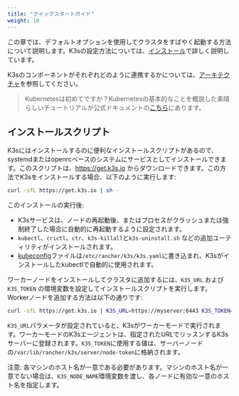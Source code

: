 ```yaml
---
title: "クイックスタートガイド"
weight: 10
---
```


この章では、デフォルトオプションを使用してクラスタをすばやく起動する方法について説明します。K3sの設定方法については、[インストール](../installation)で詳しく説明しています。

K3sのコンポーネントがそれぞれどのように連携するかについては、[アーキテクチャ]({{<baseurl>}}/k3s/latest/en/architecture/#high-availability-with-an-external-db)を参照してください。

> Kubernetesは初めてですか？Kubernetesの基本的なことを概説した素晴らしいチュートリアルが公式ドキュメントの[こちら](https://kubernetes.io/docs/tutorials/kubernetes-basics/)にあります。

インストールスクリプト
--------------
K3sにはインストールするのに便利なインストールスクリプトがあるので、systemdまたはopenrcベースのシステムにサービスとしてインストールできます。このスクリプトは、https://get.k3s.io からダウンロードできます。この方法でK3sをインストールする場合、以下のように実行します:
```bash
curl -sfL https://get.k3s.io | sh -
```

このインストールの実行後:

* K3sサービスは、ノードの再起動後、またはプロセスがクラッシュまたは強制終了した場合に自動的に再起動するように設定されます。
* `kubectl`、`crictl`、`ctr`、`k3s-killall`と`k3s-uninstall.sh` などの追加ユーティリティがインストールされます。
* [kubeconfig](https://kubernetes.io/docs/concepts/configuration/organize-cluster-access-kubeconfig/)ファイルは`/etc/rancher/k3s/k3s.yaml`に書き込まれ、K3sがインストールしたkubectlで自動的に使用されます。

ワーカーノードをインストールしてクラスタに追加するには、`K3S_URL` および `K3S_TOKEN` の環境変数を設定してインストールスクリプトを実行します。Workerノードを追加する方法は以下の通りです:

```bash
curl -sfL https://get.k3s.io | K3S_URL=https://myserver:6443 K3S_TOKEN=mynodetoken sh -
```
`K3S_URL`パラメータが設定されていると、K3sがワーカーモードで実行されます。ワーカーモードのK3sエージェントは、指定されたURLでリッスンするK3sサーバーに登録されます。`K3S_TOKEN`に使用する値は、サーバーノードの`/var/lib/rancher/k3s/server/node-token`に格納されます。

注意: 各マシンのホスト名が一意である必要があります。マシンのホスト名が一意でない場合は、`K3S_NODE_NAME`環境変数を渡し、各ノードに有効な一意のホスト名を指定します。
